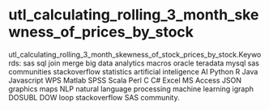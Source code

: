 # utl_calculating_rolling_3_month_skewness_of_prices_by_stock
utl_calculating_rolling_3_month_skewness_of_stock_prices_by_stock.Keywords: sas sql join merge big data analytics macros oracle teradata mysql sas communities stackoverflow statistics artificial inteligence AI Python R Java Javascript WPS Matlab SPSS Scala Perl C C# Excel MS Access JSON graphics maps NLP natural language processing machine learning igraph DOSUBL DOW loop stackoverflow SAS community.
